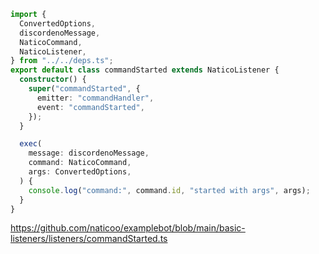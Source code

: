```ts
import {
  ConvertedOptions,
  discordenoMessage,
  NaticoCommand,
  NaticoListener,
} from "../../deps.ts";
export default class commandStarted extends NaticoListener {
  constructor() {
    super("commandStarted", {
      emitter: "commandHandler",
      event: "commandStarted",
    });
  }

  exec(
    message: discordenoMessage,
    command: NaticoCommand,
    args: ConvertedOptions,
  ) {
    console.log("command:", command.id, "started with args", args);
  }
}
```

https://github.com/naticoo/examplebot/blob/main/basic-listeners/listeners/commandStarted.ts
